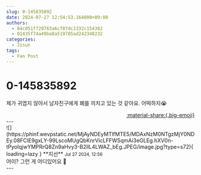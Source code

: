 ```yaml
---
slug: 0-145835892
date: 2024-07-27 12:54:53.164000+09:00
authors:
  - 84c051f729763a6cf87dc1332c154382
  - 01435f74a49ba8a519705ad242348232
categories:
  - Jisun
tags:
  - Fan Post
---
```


# 0-145835892

<div class="post-container" markdown="1">
<div class="content-container md-sidebar__scrollwrap" markdown="1">

제가 귀엽지 않아서 남자친구에게 폐를 끼치고 있는 것 같아요. 어떡하지😭

</div>
</div>

<div style="text-align: right;" markdown="1">
<a href="https://weverse.io/fromis9/fanpost/0-145835892" style="text-align: right;">:material-share:{.big-emoji}</a>
</div>
---

<div class="comments-container md-sidebar__scrollwrap" markdown="1">
<div class="comment" markdown="1">
<div class='id-container' markdown="1">
![](https://phinf.wevpstatic.net/MjAyNDEyMTlfMTE5/MDAxNzM0NTgzMjY0NDEy.08FClE9gxLY-99LscoMUgQbKnrVicLFFWSqmAi3eGLEg.hXV0n-tPyoIqjwYMPRrQ8Zn9aHvy3-B2llL4LWAZ_bEg.JPEG/image.jpg?type=s72){ loading=lazy }
**<span class="artist">지선</span>** <small>Jul 27 2024, 12:56</small><br>
</div>
<div class='comment-body' markdown="1">
어이? 그런 게 어디있어요 🥵
</div>
</div>
</div>
---
